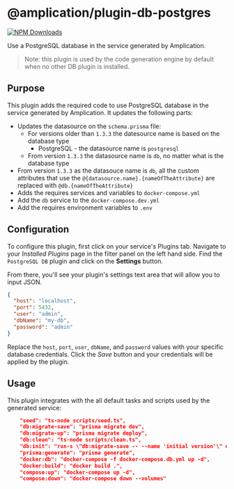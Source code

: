 # @amplication/plugin-db-postgres

[![NPM Downloads](https://img.shields.io/npm/dt/@amplication/plugin-db-postgres)](https://www.npmjs.com/package/@amplication/plugin-db-postgres)

Use a PostgreSQL database in the service generated by Amplication.

> Note: this plugin is used by the code generation engine by default when no other DB plugin is installed.

## Purpose

This plugin adds the required code to use PostgreSQL database in the service generated by Amplication.
It updates the following parts:

- Updates the datasource on the `schema.prisma` file:
  - For versions older than `1.3.3` the datesource name is based on the database type
    - PostgreSQL - the datasource name is `postgresql`
  - From version `1.3.3` the datasource name is `db`, no matter what is the database type
- From version `1.3.3` as the datasouce name is `db`, all the custom attributes that use the `@{datasource.name}.{nameOfTheAttribute}` are replaced with `@db.{nameOfTheAttribute}`
- Adds the requires services and variables to `docker-compose.yml`
- Add the `db` service to the `docker-compose.dev.yml`
- Add the requires environment variables to `.env`

## Configuration

To configure this plugin, first click on your service's Plugins tab. Navigate to your _Installed Plugins_ page in the filter panel on the left hand side. Find the `PostgreSQL DB` plugin and click on the **Settings** button.

From there, you'll see your plugin's settings text area that will allow you to input JSON.

```json
{
  "host": "localhost",
  "port": 5432,
  "user": "admin",
  "dbName": "my-db",
  "password": "admin"
}
```

Replace the `host`, `port`, `user`, `dbName`, and `password` values with your specific database credentials. Click the _Save_ button and your credentials will be applied by the plugin.

## Usage

This plugin integrates with the all default tasks and scripts used by the generated service:

```json
    "seed": "ts-node scripts/seed.ts",
    "db:migrate-save": "prisma migrate dev",
    "db:migrate-up": "prisma migrate deploy",
    "db:clean": "ts-node scripts/clean.ts",
    "db:init": "run-s \"db:migrate-save -- --name 'initial version'\" db:migrate-up seed",
    "prisma:generate": "prisma generate",
    "docker:db": "docker-compose -f docker-compose.db.yml up -d",
    "docker:build": "docker build .",
    "compose:up": "docker-compose up -d",
    "compose:down": "docker-compose down --volumes"
```
